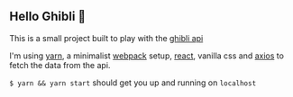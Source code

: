 ## Hello Ghibli 🍙

This is a small project built to play with the [ghibli api](ghibliapi.herokuapp.com)

I'm using [yarn](https://github.com/yarnpkg), a minimalist [webpack](https://github.com/webpack/webpack) setup, [react](https://github.com/facebook/react), vanilla css and [axios](https://github.com/mzabriskie/axios) to fetch the data from the api.

`$ yarn && yarn start` should get you up and running on `localhost`
